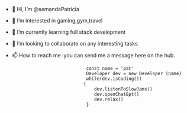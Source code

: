 - 👋 Hi, I’m @semandaPatricia
- 👀 I’m interested in gaming,gym,travel
- 🌱 I’m currently learning full stack development
- 💞️ I’m looking to collaborate on any interesting tasks
- 📫 How to reach me :you can send me a message here on the hub.

                                  const name = 'pat'
                                  Developer dev = new Developer (name)
                                  while(dev.isCoding())
                                 {
                                     dev.listenToSlowJams()
                                     dev.openChatGpt()
                                     dev.relax()
                                  }

<!---
semandaPatricia/semandaPatricia is a ✨ special ✨ repository because its `README.md` (this file) appears on your GitHub profile.
You can click the Preview link to take a look at your changes.
--->

